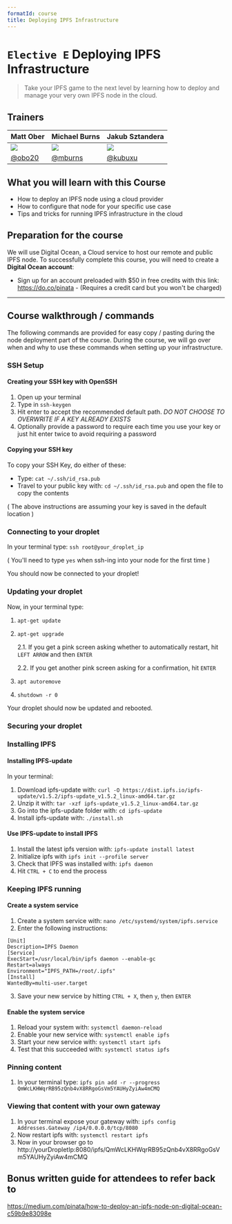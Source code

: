 ```yaml
---
formatId: course
title: Deploying IPFS Infrastructure
---
```


# `Elective E` Deploying IPFS Infrastructure

> Take your IPFS game to the next level by learning how to deploy and manage your very own IPFS node in the cloud.

## Trainers

| **Matt Ober**                                         | **Michael Burns**                                  | **Jakub Sztandera**                                   |
| ----------------------------------------------------- | -------------------------------------------------- | ----------------------------------------------------- |
| ![](https://avatars2.githubusercontent.com/u/7811297) | ![](https://avatars2.githubusercontent.com/u/5170) | ![](https://avatars3.githubusercontent.com/u/2259282) |
| [@obo20](https://github.com/obo20/)                   | [@mburns](https://github.com/mburns)               | [@kubuxu](https://github.com/Kubuxu)                  |

## What you will learn with this Course

- How to deploy an IPFS node using a cloud provider
- How to configure that node for your specific use case
- Tips and tricks for running IPFS infrastructure in the cloud

## Preparation for the course

We will use Digital Ocean, a Cloud service to host our remote and public IPFS node. To successfully complete this course, you will need to create a **Digital Ocean account**:

- Sign up for an account preloaded with \$50 in free credits with this link: https://do.co/pinata - (Requires a credit card but you won't be charged)

---

## Course walkthrough / commands

The following commands are provided for easy copy / pasting during the node deployment part of the course. During the course, we will go over when and why to use these commands when setting up your infrastructure.

### SSH Setup

#### Creating your SSH key with OpenSSH

1. Open up your terminal
2. Type in `ssh-keygen`
3. Hit enter to accept the recommended default path. _DO NOT CHOOSE TO OVERWRITE IF A KEY ALREADY EXISTS_
4. Optionally provide a password to require each time you use your key or just hit enter twice to avoid requiring a password

#### Copying your SSH key

To copy your SSH Key, do either of these:

- Type: `cat ~/.ssh/id_rsa.pub`
- Travel to your public key with: `cd ~/.ssh/id_rsa.pub` and open the file to copy the contents

( The above instructions are assuming your key is saved in the default location )

### Connecting to your droplet

In your terminal type: `ssh root@your_droplet_ip`

( You'll need to type `yes` when ssh-ing into your node for the first time )

You should now be connected to your droplet!

### Updating your droplet

Now, in your terminal type:

1. `apt-get update`
2. `apt-get upgrade`

   2.1. If you get a pink screen asking whether to automatically restart, hit `LEFT ARROW` and then `ENTER`

   2.2. If you get another pink screen asking for a confirmation, hit `ENTER`

3. `apt autoremove`
4. `shutdown -r 0`

Your droplet should now be updated and rebooted.

### Securing your droplet

### Installing IPFS

#### Installing IPFS-update

In your terminal:

1. Download ipfs-update with: `curl -O https://dist.ipfs.io/ipfs-update/v1.5.2/ipfs-update_v1.5.2_linux-amd64.tar.gz`
2. Unzip it with: `tar -xzf ipfs-update_v1.5.2_linux-amd64.tar.gz`
3. Go into the ipfs-update folder with: `cd ipfs-update`
4. Install ipfs-update with: `./install.sh`

#### Use IPFS-update to install IPFS

1. Install the latest ipfs version with: `ipfs-update install latest`
2. Initialize ipfs with `ipfs init --profile server`
3. Check that IPFS was installed with: `ipfs daemon`
4. Hit `CTRL + C` to end the process

### Keeping IPFS running

#### Create a system service

1. Create a system service with: `nano /etc/systemd/system/ipfs.service`
2. Enter the following instructions:

```
[Unit]
Description=IPFS Daemon
[Service]
ExecStart=/usr/local/bin/ipfs daemon --enable-gc
Restart=always
Environment="IPFS_PATH=/root/.ipfs"
[Install]
WantedBy=multi-user.target
```

3. Save your new service by hitting `CTRL + X`, then `y`, then `ENTER`

#### Enable the system service

1. Reload your system with: `systemctl daemon-reload`
2. Enable your new service with: `systemctl enable ipfs`
3. Start your new service with: `systemctl start ipfs`
4. Test that this succeeded with: `systemctl status ipfs`

### Pinning content

1. In your terminal type: `ipfs pin add -r --progress QmWcLKHWqrRB95zQnb4vX8RRgoGsVm5YAUHyZyiAw4mCMQ`

### Viewing that content with your own gateway

1. In your terminal expose your gateway with: `ipfs config Addresses.Gateway /ip4/0.0.0.0/tcp/8080`
2. Now restart ipfs with: `systemctl restart ipfs`
3. Now in your browser go to http://yourDropletIp:8080/ipfs/QmWcLKHWqrRB95zQnb4vX8RRgoGsVm5YAUHyZyiAw4mCMQ

## Bonus written guide for attendees to refer back to

https://medium.com/pinata/how-to-deploy-an-ipfs-node-on-digital-ocean-c59b9e83098e
